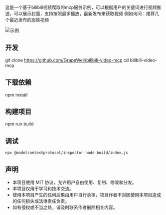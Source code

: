 这是一个基于bilibili视频爬取的mcp服务示例，可以根据用户的关键词进行视频推送，可以展示封面，支持按照最多播放，最新发布来获取视频
例如询问：推荐几个最近发布的崩铁视频

![示例](https://cdn.jsdelivr.net/gh/GrapeWell/-/sample.png)

## 开发
git clone https://github.com/GrapeWell/bilibili-video-mcp
cd bilibili-video-mcp

## 下载依赖
npm install

## 构建项目
npm run build

## 调试

```shell
npx @modelcontextprotocol/inspector node build/index.js
```

## 声明
- 本项目使用 MIT 协议，允许用户自由使用、复制、修改和分发。
- 本项目仅用于学习和技术交流。
- 使用本项目产生的任何后果由用户自行承担，项目作者不对因使用本项目造成的任何损失或法律责任负责。
- 如有侵权或不当之处，请及时联系作者删除相关内容。

